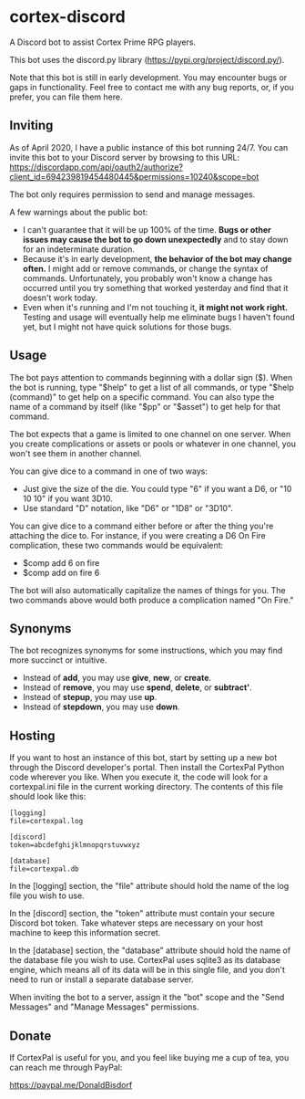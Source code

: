 # cortex-discord
A Discord bot to assist Cortex Prime RPG players.

This bot uses the discord.py library (https://pypi.org/project/discord.py/).

Note that this bot is still in early development. You may encounter bugs or gaps in functionality. Feel free to contact me with any bug reports, or, if you prefer, you can file them here.

## Inviting

As of April 2020, I have a public instance of this bot running 24/7. You can invite this bot to your Discord server by browsing to this URL: https://discordapp.com/api/oauth2/authorize?client_id=694239819454480445&permissions=10240&scope=bot

The bot only requires permission to send and manage messages.

A few warnings about the public bot:

- I can't guarantee that it will be up 100% of the time. **Bugs or other issues may cause the bot to go down unexpectedly** and to stay down for an indeterminate duration.
- Because it's in early development, **the behavior of the bot may change often.** I might add or remove commands, or change the syntax of commands. Unfortunately, you probably won't know a change has occurred until you try something that worked yesterday and find that it doesn't work today.
- Even when it's running and I'm not touching it, **it might not work right.** Testing and usage will eventually help me eliminate bugs I haven't found yet, but I might not have quick solutions for those bugs.

## Usage

The bot pays attention to commands beginning with a dollar sign ($). When the bot is running, type "$help" to get a list of all commands, or type "$help (command)" to get help on a specific command. You can also type the name of a command by itself (like "$pp" or "$asset") to get help for that command.

The bot expects that a game is limited to one channel on one server. When you create complications or assets or pools or whatever in one channel, you won't see them in another channel.

You can give dice to a command in one of two ways:

- Just give the size of the die. You could type "6" if you want a D6, or "10 10 10" if you want 3D10.
- Use standard "D" notation, like "D6" or "1D8" or "3D10".

You can give dice to a command either before or after the thing you're attaching the dice to. For instance, if you were creating a D6 On Fire complication, these two commands would be equivalent:

- $comp add 6 on fire
- $comp add on fire 6

The bot will also automatically capitalize the names of things for you. The two commands above would both produce a complication named "On Fire."

## Synonyms

The bot recognizes synonyms for some instructions, which you may find more succinct or intuitive.

- Instead of **add**, you may use **give**, **new**, or **create**.
- Instead of **remove**, you may use **spend**, **delete**, or **subtract'**.
- Instead of **stepup**, you may use **up**.
- Instead of **stepdown**, you may use **down**.

## Hosting

If you want to host an instance of this bot, start by setting up a new bot through the Discord developer's portal. Then install the CortexPal Python code wherever you like. When you execute it, the code will look for a cortexpal.ini file in the current working directory. The contents of this file should look like this:

```
[logging]
file=cortexpal.log

[discord]
token=abcdefghijklmnopqrstuvwxyz

[database]
file=cortexpal.db
```

In the [logging] section, the "file" attribute should hold the name of the log file you wish to use.

In the [discord] section, the "token" attribute must contain your secure Discord bot token. Take whatever steps are necessary on your host machine to keep this information secret.

In the [database] section, the "database" attribute should hold the name of the database file you wish to use. CortexPal uses sqlite3 as its database engine, which means all of its data will be in this single file, and you don't need to run or install a separate database server.

When inviting the bot to a server, assign it the "bot" scope and the "Send Messages" and "Manage Messages" permissions.

## Donate

If CortexPal is useful for you, and you feel like buying me a cup of tea, you can reach me through PayPal:

https://paypal.me/DonaldBisdorf
